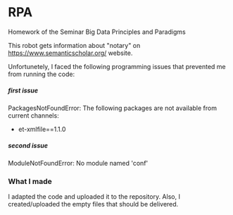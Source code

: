 # RPA
Homework of the Seminar Big Data Principles and Paradigms

This robot gets information about "notary" on https://www.semanticscholar.org/ website.

Unfortunetely, I faced the following programming issues that prevented me from running the code:

##### first issue 

PackagesNotFoundError: The following packages are not available from current channels:

  - et-xmlfile==1.1.0
  
 ##### second issue
 
 ModuleNotFoundError: No module named 'conf'
 
 ### What I made
 
 I adapted the code and uploaded it to the repository. Also, I created/uploaded the empty files that should be delivered.
